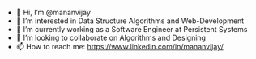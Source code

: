 - 👋 Hi, I’m @mananvijay
- 👀 I’m interested in Data Structure Algorithms and Web-Development
- 🌱 I’m currently working as a Software Engineer at Persistent Systems 
- 💞️ I’m looking to collaborate on Algorithms and Designing
- 📫 How to reach me: https://www.linkedin.com/in/mananvijay/


